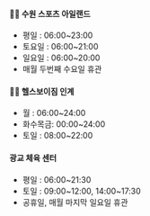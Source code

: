#### 🏊‍♂ 수원 스포츠 아일랜드
- 평일 : 06:00~23:00
- 토요일 : 06:00~21:00
- 일요일 : 06:00~20:00
- 매월 두번째 수요일 휴관

#### 🏋‍♂ 헬스보이짐 인계 
- 월 : 06:00~24:00
- 화수목금: 00:00~24:00
- 토일 : 08:00~22:00

#### 광교 체육 센터
- 평일 : 06:00~21:30
- 토일 : 09:00~12:00, 14:00~17:30
- 공휴일, 매월 마지막 일요일 휴관